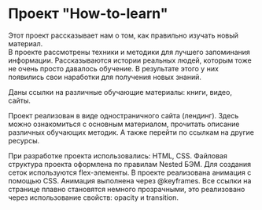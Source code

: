# Проект "How-to-learn"  
  
  
Этот проект рассказывает нам о том, как правильно изучать новый материал.  
В проекте рассмотрены техники и методики для лучшего запоминания информации. 
Рассказываются истории реальных людей, которым тоже не очень просто давалось обучение. 
В результате этого у них появились свои наработки для получения новых знаний.  
  
  
Даны ссылки на различные обучающие материалы: книги, видео, сайты.  
  
Проект реализован в виде одностраничного сайта (лендинг). 
Здесь можно ознакомиться с основным материалом, прочитать описание различных обучающих методик.
А также перейти по ссылкам на другие ресурсы.  
  
При разработке проекта использовались: HTML, CSS. 
Файловая структура проекта оформлена по правилам Nested БЭМ. 
Для создания сеток используются flex-элементы. 
В проекте реализована анимация с помощью CSS. Анимация выполнена через @keyframes. 
Все ссылки на странице плавно становятся немного прозрачными, это реализовано через использование свойств: opacity и transition. 
